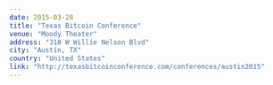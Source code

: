 ```yaml
---
date: 2015-03-28
title: "Texas Bitcoin Conference"
venue: "Moody Theater"
address: "310 W Willie Nelson Blvd"
city: "Austin, TX"
country: "United States"
link: "http://texasbitcoinconference.com/conferences/austin2015"
---
```

